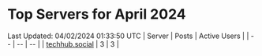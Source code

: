 # Top Servers for April 2024
Last Updated: 04/02/2024 01:33:50 UTC
| Server | Posts | Active Users |
| -- | -- | -- |
| [techhub.social](https://techhub.social/tags/PowerShell) | 3 | 3 |
